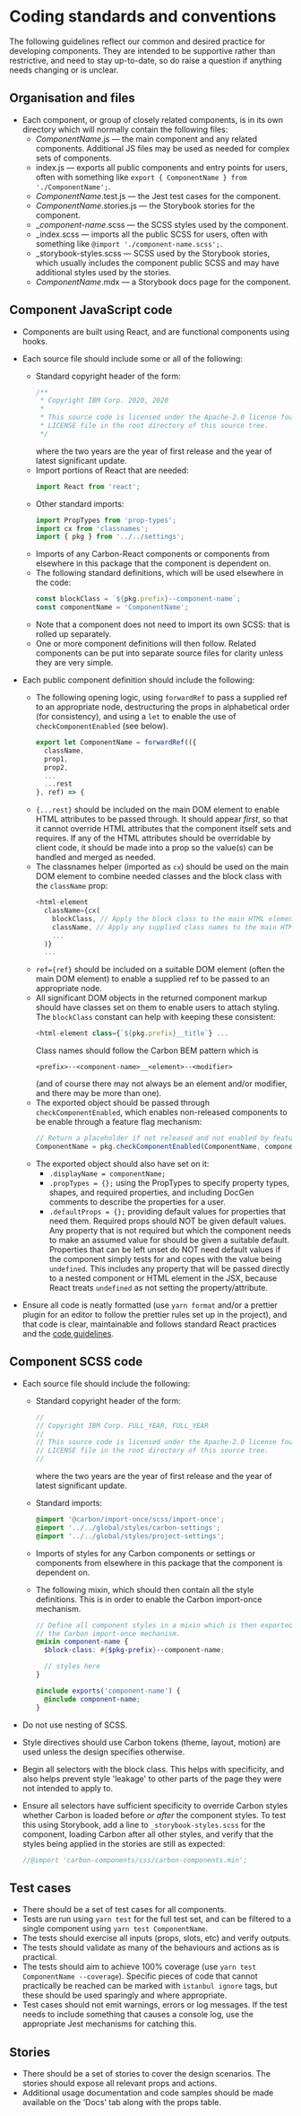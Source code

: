 # Coding standards and conventions

The following guidelines reflect our common and desired practice for developing
components. They are intended to be supportive rather than restrictive, and need
to stay up-to-date, so do raise a question if anything needs changing or is
unclear.

## Organisation and files

- Each component, or group of closely related components, is in its own
  directory which will normally contain the following files:
  - _ComponentName_.js &mdash; the main component and any related components.
    Additional JS files may be used as needed for complex sets of components.
  - index.js &mdash; exports all public components and entry points for users,
    often with something like
    `export { ComponentName } from './ComponentName';`.
  - _ComponentName_.test.js &mdash; the Jest test cases for the component.
  - _ComponentName_.stories.js &mdash; the Storybook stories for the component.
  - \__component-name_.scss &mdash; the SCSS styles used by the component.
  - \_index.scss &mdash; imports all the public SCSS for users, often with
    something like `@import './component-name.scss';`.
  - \_storybook-styles.scss &mdash; SCSS used by the Storybook stories, which
    usually includes the component public SCSS and may have additional styles
    used by the stories.
  - _ComponentName_.mdx &mdash; a Storybook docs page for the component.

## Component JavaScript code

- Components are built using React, and are functional components using hooks.
- Each source file should include some or all of the following:
  - Standard copyright header of the form:
    ```js
    /**
     * Copyright IBM Corp. 2020, 2020
     *
     * This source code is licensed under the Apache-2.0 license found in the
     * LICENSE file in the root directory of this source tree.
     */
    ```
    where the two years are the year of first release and the year of latest
    significant update.
  - Import portions of React that are needed:
    ```js
    import React from 'react';
    ```
  - Other standard imports:
    ```js
    import PropTypes from 'prop-types';
    import cx from 'classnames';
    import { pkg } from '../../settings';
    ```
  - Imports of any Carbon-React components or components from elsewhere in this
    package that the component is dependent on.
  - The following standard definitions, which will be used elsewhere in the
    code:
    ```js
    const blockClass = `${pkg.prefix}--component-name`;
    const componentName = 'ComponentName';
    ```
  - Note that a component does not need to import its own SCSS: that is rolled
    up separately.
  - One or more component definitions will then follow. Related components can
    be put into separate source files for clarity unless they are very simple.
- Each public component definition should include the following:

  - The following opening logic, using `forwardRef` to pass a supplied ref to an
    appropriate node, destructuring the props in alphabetical order (for
    consistency), and using a `let` to enable the use of `checkComponentEnabled`
    (see below).
    ```js
    export let ComponentName = forwardRef(({
      className,
      prop1,
      prop2,
      ...
      ...rest
    }, ref) => {
    ```
  - `{...rest}` should be included on the main DOM element to enable HTML
    attributes to be passed through. It should appear _first_, so that it cannot
    override HTML attributes that the component itself sets and requires. If any
    of the HTML attributes should be overridable by client code, it should be
    made into a prop so the value(s) can be handled and merged as needed.
  - The classnames helper (imported as `cx`) should be used on the main DOM
    element to combine needed classes and the block class with the `className`
    prop:
    ```js
    <html-element
      className={cx(
        blockClass, // Apply the block class to the main HTML element
        className, // Apply any supplied class names to the main HTML element.
        ...
      )}
      ...
    ```
  - `ref={ref}` should be included on a suitable DOM element (often the main DOM
    element) to enable a supplied ref to be passed to an appropriate node.
  - All significant DOM objects in the returned component markup should have
    classes set on them to enable users to attach styling. The `blockClass`
    constant can help with keeping these consistent:
    ```js
    <html-element class={`${pkg.prefix}__title`} ...
    ```
    Class names should follow the Carbon BEM pattern which is
    ```
    <prefix>--<component-name>__<element>--<modifier>
    ```
    (and of course there may not always be an element and/or modifier, and there
    may be more than one).
  - The exported object should be passed through `checkComponentEnabled`, which
    enables non-released components to be enable through a feature flag
    mechanism:
    ```js
    // Return a placeholder if not released and not enabled by feature flag
    ComponentName = pkg.checkComponentEnabled(ComponentName, componentName);
    ```
  - The exported object should also have set on it:
    - `.displayName = componentName;`
    - `.propTypes = {};` using the PropTypes to specify property types, shapes,
      and required properties, and including DocGen comments to describe the
      properties for a user.
    - `.defaultProps = {};` providing default values for properties that need
      them. Required props should NOT be given default values. Any property that
      is not required but which the component needs to make an assumed value for
      should be given a suitable default. Properties that can be left unset do
      NOT need default values if the component simply tests for and copes with
      the value being `undefined`. This includes any property that will be
      passed directly to a nested component or HTML element in the JSX, because
      React treats `undefined` as not setting the property/attribute.

- Ensure all code is neatly formatted (use `yarn format` and/or a prettier
  plugin for an editor to follow the prettier rules set up in the project), and
  that code is clear, maintainable and follows standard React practices and the
  [code guidelines](https://github.com/carbon-design-system/ibm-cloud-cognitive/blob/master/.github/CONTRIBUTING.md).

## Component SCSS code

- Each source file should include the following:

  - Standard copyright header of the form:
    ```scss
    //
    // Copyright IBM Corp. FULL_YEAR, FULL_YEAR
    //
    // This source code is licensed under the Apache-2.0 license found in the
    // LICENSE file in the root directory of this source tree.
    //
    ```
    where the two years are the year of first release and the year of latest
    significant update.
  - Standard imports:
    ```scss
    @import '@carbon/import-once/scss/import-once';
    @import '../../global/styles/carbon-settings';
    @import '../../global/styles/project-settings';
    ```
  - Imports of styles for any Carbon components or settings or components from
    elsewhere in this package that the component is dependent on.
  - The following mixin, which should then contain all the style definitions.
    This is in order to enable the Carbon import-once mechanism.

    ```scss
    // Define all component styles in a mixin which is then exported using
    // the Carbon import-once mechanism.
    @mixin component-name {
      $block-class: #{$pkg-prefix}--component-name;

      // styles here
    }

    @include exports('component-name') {
      @include component-name;
    }
    ```

- Do not use nesting of SCSS.
- Style directives should use Carbon tokens (theme, layout, motion) are used
  unless the design specifies otherwise.
- Begin all selectors with the block class. This helps with specificity, and
  also helps prevent style 'leakage' to other parts of the page they were not
  intended to apply to.
- Ensure all selectors have sufficient specificity to override Carbon styles
  whether Carbon is loaded before _or after_ the component styles. To test this
  using Storybook, add a line to `_storybook-styles.scss` for the component,
  loading Carbon after all other styles, and verify that the styles being
  applied in the stories are still as expected:
  ```scss
  //@import 'carbon-components/css/carbon-components.min';
  ```

## Test cases

- There should be a set of test cases for all components.
- Tests are run using `yarn test` for the full test set, and can be filtered to
  a single component using `yarn test ComponentName`.
- The tests should exercise all inputs (props, slots, etc) and verify outputs.
- The tests should validate as many of the behaviours and actions as is
  practical.
- The tests should aim to achieve 100% coverage (use
  `yarn test ComponentName --coverage`). Specific pieces of code that cannot
  practically be reached can be marked with `istanbul ignore` tags, but these
  should be used sparingly and where appropriate.
- Test cases should not emit warnings, errors or log messages. If the test needs
  to include something that causes a console log, use the appropriate Jest
  mechanisms for catching this.

## Stories

- There should be a set of stories to cover the design scenarios. The stories
  should expose all relevant props and actions.
- Additional usage documentation and code samples should be made available on
  the 'Docs' tab along with the props table.
